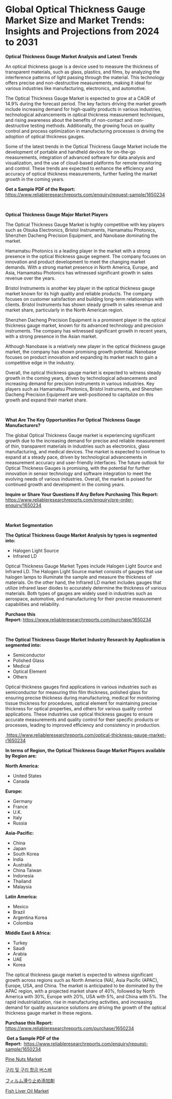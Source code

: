 <p><h1>Global Optical Thickness Gauge Market Size and Market Trends: Insights and Projections from 2024 to 2031</h1></p><p><strong>Optical Thickness Gauge Market Analysis and Latest Trends</strong></p>
<p><p>An optical thickness gauge is a device used to measure the thickness of transparent materials, such as glass, plastics, and films, by analyzing the interference patterns of light passing through the material. This technology offers precise and non-destructive measurements, making it ideal for various industries like manufacturing, electronics, and automotive.</p><p>The Optical Thickness Gauge Market is expected to grow at a CAGR of 14.9% during the forecast period. The key factors driving the market growth include increasing demand for high-quality products in various industries, technological advancements in optical thickness measurement techniques, and rising awareness about the benefits of non-contact and non-destructive testing methods. Additionally, the growing focus on quality control and process optimization in manufacturing processes is driving the adoption of optical thickness gauges.</p><p>Some of the latest trends in the Optical Thickness Gauge Market include the development of portable and handheld devices for on-the-go measurements, integration of advanced software for data analysis and visualization, and the use of cloud-based platforms for remote monitoring and control. These trends are expected to enhance the efficiency and accuracy of optical thickness measurements, further fueling the market growth in the coming years.</p></p>
<p><strong>Get a Sample PDF of the Report:&nbsp;</strong> <a href="https://www.reliableresearchreports.com/enquiry/request-sample/1650234">https://www.reliableresearchreports.com/enquiry/request-sample/1650234</a></p>
<p>&nbsp;</p>
<p><strong>Optical Thickness Gauge Major Market Players</strong></p>
<p><p>The Optical Thickness Gauge Market is highly competitive with key players such as Otsuka Electronics, Bristol Instruments, Hamamatsu Photonics, Shenzhen Dacheng Precision Equipment, and Nanobase dominating the market. </p><p>Hamamatsu Photonics is a leading player in the market with a strong presence in the optical thickness gauge segment. The company focuses on innovation and product development to meet the changing market demands. With a strong market presence in North America, Europe, and Asia, Hamamatsu Photonics has witnessed significant growth in sales revenue over the years.</p><p>Bristol Instruments is another key player in the optical thickness gauge market known for its high quality and reliable products. The company focuses on customer satisfaction and building long-term relationships with clients. Bristol Instruments has shown steady growth in sales revenue and market share, particularly in the North American region.</p><p>Shenzhen Dacheng Precision Equipment is a prominent player in the optical thickness gauge market, known for its advanced technology and precision instruments. The company has witnessed significant growth in recent years, with a strong presence in the Asian market.</p><p>Although Nanobase is a relatively new player in the optical thickness gauge market, the company has shown promising growth potential. Nanobase focuses on product innovation and expanding its market reach to gain a competitive edge in the industry.</p><p>Overall, the optical thickness gauge market is expected to witness steady growth in the coming years, driven by technological advancements and increasing demand for precision instruments in various industries. Key players such as Hamamatsu Photonics, Bristol Instruments, and Shenzhen Dacheng Precision Equipment are well-positioned to capitalize on this growth and expand their market share.</p></p>
<p>&nbsp;</p>
<p><strong>What Are The Key Opportunities For Optical Thickness Gauge Manufacturers?</strong></p>
<p><p>The global Optical Thickness Gauge market is experiencing significant growth due to the increasing demand for precise and reliable measurement of thin, transparent materials in industries such as electronics, glass manufacturing, and medical devices. The market is expected to continue to expand at a steady pace, driven by technological advancements in measurement accuracy and user-friendly interfaces. The future outlook for Optical Thickness Gauges is promising, with the potential for further innovation in sensor technology and software integration to meet the evolving needs of various industries. Overall, the market is poised for continued growth and development in the coming years.</p></p>
<p><strong>Inquire or Share Your Questions If Any Before Purchasing This Report:</strong> <a href="https://www.reliableresearchreports.com/enquiry/pre-order-enquiry/1650234">https://www.reliableresearchreports.com/enquiry/pre-order-enquiry/1650234</a></p>
<p>&nbsp;</p>
<p><strong>Market Segmentation</strong></p>
<p><strong>The Optical Thickness Gauge Market Analysis by types is segmented into:</strong></p>
<p><ul><li>Halogen Light Source</li><li>Infrared LD</li></ul></p>
<p><p>Optical Thickness Gauge Market Types include Halogen Light Source and Infrared LD. The Halogen Light Source market consists of gauges that use halogen lamps to illuminate the sample and measure the thickness of materials. On the other hand, the Infrared LD market includes gauges that utilize infrared laser diodes to accurately determine the thickness of various materials. Both types of gauges are widely used in industries such as aerospace, automotive, and manufacturing for their precise measurement capabilities and reliability.</p></p>
<p><strong>Purchase this Report:&nbsp;</strong><a href="https://www.reliableresearchreports.com/purchase/1650234">https://www.reliableresearchreports.com/purchase/1650234</a></p>
<p>&nbsp;</p>
<p><strong>The Optical Thickness Gauge Market Industry Research by Application is segmented into:</strong></p>
<p><ul><li>Semiconductor</li><li>Polished Glass</li><li>Medical</li><li>Optical Element</li><li>Others</li></ul></p>
<p><p>Optical thickness gauges find applications in various industries such as semiconductor for measuring thin film thickness, polished glass for ensuring precise thickness during manufacturing, medical for monitoring tissue thickness for procedures, optical element for maintaining precise thickness for optical properties, and others for various quality control applications. These industries use optical thickness gauges to ensure accurate measurements and quality control for their specific products or processes, leading to improved efficiency and consistency in production.</p></p>
<p><a href="https://www.reliableresearchreports.com/optical-thickness-gauge-market-r1650234">&nbsp;https://www.reliableresearchreports.com/optical-thickness-gauge-market-r1650234</a></p>
<p><strong>In terms of Region, the Optical Thickness Gauge Market Players available by Region are:</strong></p>
<p>
    <p> <strong> North America: </strong>
        <ul>
            <li>United States</li>
            <li>Canada</li>
        </ul>
        </p> 
    <p> <strong> Europe: </strong>
        <ul>
            <li>Germany</li>
            <li>France</li>
            <li>U.K.</li>
            <li>Italy</li>
            <li>Russia</li>
        </ul>
        </p> 
    <p> <strong> Asia-Pacific: </strong>
        <ul>
            <li>China</li>
            <li>Japan</li>
            <li>South Korea</li>
            <li>India</li>
            <li>Australia</li>
            <li>China Taiwan</li>
            <li>Indonesia</li>
            <li>Thailand</li>
            <li>Malaysia</li>
        </ul>
        </p> 
    <p> <strong> Latin America: </strong>
        <ul>
            <li>Mexico</li>
            <li>Brazil</li>
            <li>Argentina Korea</li>
            <li>Colombia</li>
        </ul>
        </p> 
    <p> <strong> Middle East & Africa: </strong>
        <ul>
            <li>Turkey</li>
            <li>Saudi</li>
            <li>Arabia</li>
            <li>UAE</li>
            <li>Korea</li>
        </ul>
    </p>
    </p>
<p><p>The optical thickness gauge market is expected to witness significant growth across regions such as North America (NA), Asia Pacific (APAC), Europe, USA, and China. The market is anticipated to be dominated by the APAC region, with a projected market share of 40%, followed by North America with 30%, Europe with 20%, USA with 5%, and China with 5%. The rapid industrialization, rise in manufacturing activities, and increasing demand for quality assurance solutions are driving the growth of the optical thickness gauge market in these regions.</p></p>
<p><strong>Purchase this Report: </strong><a href="https://www.reliableresearchreports.com/purchase/1650234">https://www.reliableresearchreports.com/purchase/1650234</a></p>
<p>&nbsp;<strong>Get a Sample PDF of the Report:&nbsp;&nbsp;</strong><a href="https://www.reliableresearchreports.com/enquiry/request-sample/1650234">https://www.reliableresearchreports.com/enquiry/request-sample/1650234</a></p>
<p><strong></strong></p>
<p><p><a href="https://github.com/ZackaryHalvorson2023/Market-Research-Report-List-1/blob/main/pine-nuts-market.md">Pine Nuts Market</a></p><p><a href="https://medium.com/@bustersipes981/%EA%B5%AC%EB%A6%AC-%EB%B0%8F-%EA%B5%AC%EB%A6%AC-%ED%95%A9%EA%B8%88-%EB%B2%84%EC%8A%A4%EB%B0%94-%EC%8B%9C%EC%9E%A5%EC%9D%98-%EC%8B%A0%ED%9D%A5-%EB%8F%99%ED%96%A5-%EB%B0%8F-2024%EB%85%84%EB%B6%80%ED%84%B0-2031%EB%85%84%EA%B9%8C%EC%A7%80%EC%9D%98-%EB%AF%B8%EB%9E%98-%EC%A0%84%EB%A7%9D-aa80eb387105">구리 및 구리 합금 버스바</a></p><p><a href="https://medium.com/@kaydenjohns1964/%E3%82%B0%E3%83%AD%E3%83%BC%E3%83%90%E3%83%AB%E3%83%95%E3%82%A3%E3%83%AB%E3%83%A0%E8%A3%BD%E5%93%81%E3%81%AE%E6%BB%91%E3%82%8A%E6%AD%A2%E3%82%81%E6%B7%BB%E5%8A%A0%E5%89%A4%E6%A5%AD%E7%95%8C-%E7%A8%AE%E9%A1%9E-%E7%94%A8%E9%80%94-%E5%B8%82%E5%A0%B4%E3%83%97%E3%83%AC%E3%82%A4%E3%83%A4%E3%83%BC-%E5%9C%B0%E5%9F%9F%E5%88%A5%E6%88%90%E9%95%B7%E5%88%86%E6%9E%90-%E3%81%8A%E3%82%88%E3%81%B3%E5%B0%86%E6%9D%A5%E3%81%AE%E3%82%B7%E3%83%8A%E3%83%AA%E3%82%AA-2024%E5%B9%B4-2031%E5%B9%B4-0a38ab420ee7">フィルム滑り止め添加剤</a></p><p><a href="https://github.com/AnnChovey2023/Market-Research-Report-List-1/blob/main/fish-liver-oil-market.md">Fish Liver Oil Market</a></p></p>